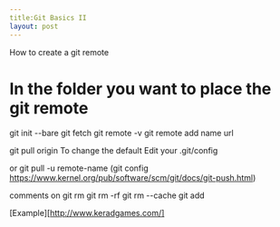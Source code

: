 ```yaml
---
title:Git Basics II
layout: post
---
```

How to create a git remote

# In the folder you want to place the git remote
git init --bare
git fetch
git remote -v
git remote add name url

git pull origin
To change the default
Edit your .git/config

or
git pull -u remote-name (git config https://www.kernel.org/pub/software/scm/git/docs/git-push.html)

comments on git rm
git rm -rf
git rm --cache
git add

[Example][http://www.keradgames.com/]
